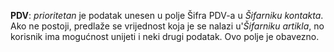 **PDV**: *prioritetan* je podatak unesen u polje Šifra PDV-a u *Šifarniku kontakta*. Ako ne postoji, predlaže se vrijednost koja je se nalazi u'*Šifarniku artikla*, no korisnik ima mogućnost unijeti i neki drugi podatak. Ovo polje je obavezno.